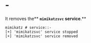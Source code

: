 # -

It removes the** **`mimikatzsvc` service**.**

```
mimikatz # service::-
[+] 'mimikatzsvc' service stopped
[+] 'mimikatzsvc' service removed
```
